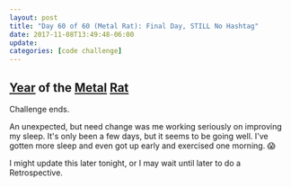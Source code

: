 ```yaml
---
layout: post
title: "Day 60 of 60 (Metal Rat): Final Day, STILL No Hashtag"
date: 2017-11-08T13:49:48-06:00
update: 
categories: [code challenge]
---
```

## [Year](https://en.wikipedia.org/wiki/Chinese_zodiac#Years) of the [Metal](https://en.wikipedia.org/wiki/Metal_(Wu_Xing)) [Rat](https://en.wikipedia.org/wiki/Rat_(zodiac))
Challenge ends.


An unexpected, but need change was me working seriously on improving my sleep. It's only been a few days, but it seems to be going well. I've gotten more sleep and even got up early and exercised one morning. 😱

I might update this later tonight, or I may wait until later to do a Retrospective.


<!-- I'll start back at [Three Strikes and Refactor](http://www.obeythetestinggoat.com/book/chapter_post_and_database.html#_three_strikes_and_refactor) tomorrow.

 -->